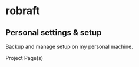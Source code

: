 # robraft
## Personal settings &amp; setup ##

Backup and manage setup on my personal machine.

Project Page(s)

